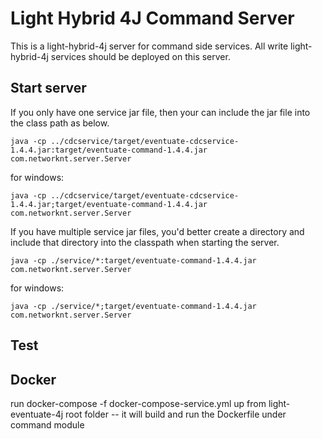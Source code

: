 # Light Hybrid 4J Command Server

This is a light-hybrid-4j server for command side services. All write light-hybrid-4j
services should be deployed on this server.


## Start server

If you only have one service jar file, then your can include the jar file into the
class path as below.

```
java -cp ../cdcservice/target/eventuate-cdcservice-1.4.4.jar:target/eventuate-command-1.4.4.jar com.networknt.server.Server
```

for windows:

```
java -cp ../cdcservice/target/eventuate-cdcservice-1.4.4.jar;target/eventuate-command-1.4.4.jar com.networknt.server.Server
```

If you have multiple service jar files, you'd better create a directory and include
that directory into the classpath when starting the server.

```
java -cp ./service/*:target/eventuate-command-1.4.4.jar com.networknt.server.Server
```

for windows:

```
java -cp ./service/*;target/eventuate-command-1.4.4.jar com.networknt.server.Server
```

## Test

## Docker
run docker-compose -f docker-compose-service.yml up from light-eventuate-4j root folder
  -- it will build and run the Dockerfile under command module
  